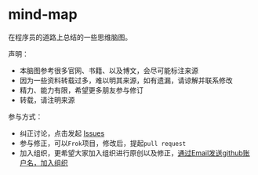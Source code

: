 # mind-map
在程序员的道路上总结的一些思维脑图。

声明：

* 本脑图参考很多官网、书籍、以及博文，会尽可能标注来源
* 因为一些资料转载过多，难以明其来源，如有遗漏，请谅解并联系修改
* 精力、能力有限，希望更多朋友参与修订
* 转载，请注明来源

参与方式：

* 纠正讨论，点击发起 [Issues](https://github.com/Eastern-subversive/mind-map/issues)
* 参与修正，可以`Frok`项目，修改后，提起`pull request`
* 加入组织，更希望大家加入组织进行原创以及修正，[通过Email发送github账户名，加入组织](Mailto:sunyichao_believe@yahoo.com)

